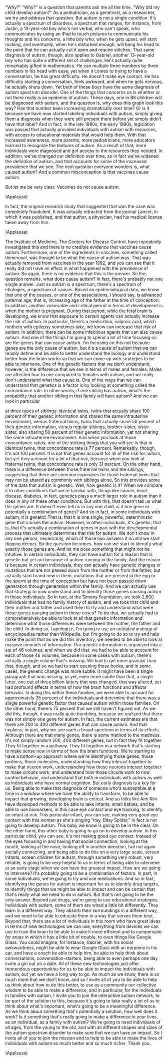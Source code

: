 
&quot;Why?&quot;
&quot;Why?&quot; is a question
that parents ask me all the time.
&quot;Why did my child develop autism?&quot;
As a pediatrician, as a geneticist, as a researcher,
we try and address that question.
But autism is not a single condition.
It&#39;s actually a spectrum of disorders,
a spectrum that ranges, for instance,
from Justin, a 13-year-old boy
who&#39;s not verbal, who can&#39;t speak,
who communicates by using an iPad
to touch pictures to communicate
his thoughts and his concerns,
a little boy who, when he gets upset,
will start rocking,
and eventually, when he&#39;s disturbed enough,
will bang his head to the point
that he can actually cut it open and require stitches.
That same diagnosis of autism, though,
also applies to Gabriel,
another 13-year-old boy
who has quite a different set of challenges.
He&#39;s actually quite remarkably gifted in mathematics.
He can multiple three numbers by three numbers
in his head with ease,
yet when it comes to trying to have a conversation,
he has great difficulty.
He doesn&#39;t make eye contact.
He has difficulty starting a conversation,
feels awkward,
and when he gets nervous,
he actually shuts down.
Yet both of these boys
have the same diagnosis of
autism spectrum disorder.
One of the things that concerns us
is whether or not there really is
an epidemic of autism.
These days, one in 88 children
will be diagnosed with autism,
and the question is,
why does this graph look this way?
Has that number been increasing
dramatically over time?
Or is it because we have now started labeling
individuals with autism,
simply giving them a diagnosis
when they were still present there before
yet simply didn&#39;t have that label?
And in fact, in the late 1980s, the early 1990s,
legislation was passed
that actually provided individuals with autism
with resources, with access to educational materials
that would help them.
With that increased awareness, more parents,
more pediatricians, more educators
learned to recognize the features of autism.
As a result of that, more individuals were diagnosed
and got access to the resources they needed.
In addition, we&#39;ve changed our definition over time,
so in fact we&#39;ve widened the definition of autism,
and that accounts for some of
the increased prevalence that we see.
The next question everyone wonders is,
what caused autism?
And a common misconception
is that vaccines cause autism.

But let me be very clear:
Vaccines do not cause autism.

(Applause)

In fact, the original research study
that suggested that was the case
was completely fraudulent.
It was actually retracted from the journal Lancet,
in which it was published,
and that author, a physician,
had his medical license taken away from him.

(Applause)

The Institute of Medicine,
The Centers for Disease Control,
have repeatedly investigated this
and there is no credible evidence
that vaccines cause autism.
Furthermore,
one of the ingredients in vaccines,
something called thimerosal,
was thought to be what the cause of autism was.
That was actually removed from vaccines
in the year 1992,
and you can see that it really did not have an effect
in what happened with the prevalence of autism.
So again, there is no evidence
that this is the answer.
So the question remains, what does cause autism?
In fact, there&#39;s probably not one single answer.
Just as autism is a spectrum,
there&#39;s a spectrum of etiologies,
a spectrum of causes.
Based on epidemiological data,
we know that one of the causes,
or one of the associations, I should say,
is advanced paternal age,
that is, increasing age of the father
at the time of conception.
In addition, another vulnerable
and critical period in terms of development
is when the mother is pregnant.
During that period, while
the fetal brain is developing,
we know that exposure to certain agents
can actually increase the risk of autism.
In particular, there&#39;s a medication, valproic acid,
which mothers with epilepsy sometimes take,
we know can increase that risk of autism.
In addition, there can be some infectious agents
that can also cause autism.
And one of the things I&#39;m going to spend
a lot of time focusing on
are the genes that can cause autism.
I&#39;m focusing on this not because genes
are the only cause of autism,
but it&#39;s a cause of autism
that we can readily define
and be able to better understand the biology
and understand better how the brain works
so that we can come up with strategies
to be able to intervene.
One of the genetic factors that we don&#39;t understand,
however, is the difference that we see
in terms of males and females.
Males are affected four to one compared to females
with autism,
and we really don&#39;t understand what that cause is.
One of the ways that we can understand
that genetics is a factor
is by looking at something called
the concordance rate.
In other words, if one sibling has autism,
what&#39;s the probability
that another sibling in that family will have autism?
And we can look in particular

at three types of siblings:
identical twins,
twins that actually share 100 percent
of their genetic information
and shared the same intrauterine environment,
versus fraternal twins,
twins that actually share 50 percent
of their genetic information,
versus regular siblings,
brother-sister, sister-sister,
also sharing 50 percent of their genetic information,
yet not sharing the same intrauterine environment.
And when you look at those concordance ratios,
one of the striking things that you will see
is that in identical twins,
that concordance rate is 77 percent.
Remarkably, though,
it&#39;s not 100 percent.
It is not that genes account
for all of the risk for autism,
but yet they account for a lot of that risk,
because when you look at fraternal twins,
that concordance rate is only 31 percent.
On the other hand, there is a difference
between those fraternal twins and the siblings,
suggesting that there are common exposures
for those fraternal twins
that may not be shared as commonly
with siblings alone.
So this provides some of the data
that autism is genetic.
Well, how genetic is it?
When we compare it to other conditions
that we&#39;re familiar with,
things like cancer, heart disease, diabetes,
in fact, genetics plays a much larger role in autism
than it does in any of these other conditions.
But with this, that doesn&#39;t
tell us what the genes are.
It doesn&#39;t even tell us in any one child,
is it one gene
or potentially a combination of genes?
And so in fact, in some individuals with autism,
it is genetic!
That is, that it is one single,
powerful, deterministic gene
that causes the autism.
However, in other individuals,
it&#39;s genetic, that is,
that it&#39;s actually a combination of genes
in part with the developmental process
that ultimately determines that risk for autism.
We don&#39;t know in any one person, necessarily,
which of those two answers it is
until we start digging deeper.
So the question becomes,
how can we start to identify
what exactly those genes are.
And let me pose something
that might not be intuitive.
In certain individuals,
they can have autism
for a reason that is genetic
but yet not because of autism running in the family.
And the reason is because in certain individuals,
they can actually have genetic changes or mutations
that are not passed down from the mother
or from the father,
but actually start brand new in them,
mutations that are present
in the egg or the sperm
at the time of conception
but have not been passed down
generation through generation within the family.
And we can actually use that strategy
to now understand and to identify
those genes causing autism in those individuals.
So in fact, at the Simons Foundation,
we took 2,600 individuals
that had no family history of autism,
and we took that child and their mother and father
and used them to try and understand
what were those genes
causing autism in those cases?
To do that, we actually had to comprehensively
be able to look at all that genetic information
and determine what those differences were
between the mother, the father and the child.
In doing so, I apologize,
I&#39;m going to use an outdated analogy
of encyclopedias rather than Wikipedia,
but I&#39;m going to do so to try and help make the point
that as we did this inventory,
we needed to be able to look at
massive amounts of information.
Our genetic information is organized
into a set of 46 volumes,
and when we did that, we had to be able to account
for each of those 46 volumes,
because in some cases with autism,
there&#39;s actually a single volume that&#39;s missing.
We had to get more granular than that, though,
and so we had to start opening those books,
and in some cases, the genetic change
was more subtle.
It might have been a single
paragraph that was missing,
or yet, even more subtle than that,
a single letter,
one out of three billion letters
that was changed, that was altered,
yet had profound effects
in terms of how the brain functions
and affects behavior.
In doing this within these families,
we were able to account for approximately
25 percent of the individuals
and determine that there was a single
powerful genetic factor
that caused autism within those families.
On the other hand, there&#39;s 75 percent
that we still haven&#39;t figured out.
As we did this, though,
it was really quite humbling,
because we realized that there was not simply
one gene for autism.
In fact, the current estimates are
that there are 200 to 400 different genes
that can cause autism.
And that explains, in part,
why we see such a broad spectrum
in terms of its effects.
Although there are that many genes,
there is some method to the madness.
It&#39;s not simply random
200, 400 different genes,
but in fact they fit together.
They fit together in a pathway.
They fit together in a network
that&#39;s starting to make sense now
in terms of how the brain functions.
We&#39;re starting to have a bottom-up approach
where we&#39;re identifying those genes,
those proteins, those molecules,
understanding how they interact together
to make that neuron work,
understanding how those neurons interact together
to make circuits work,
and understand how those circuits work
to now control behavior,
and understand that both in individuals with autism
as well as individuals who have normal cognition.
But early diagnosis is a key for us.
Being able to make that diagnosis
of someone who&#39;s susceptible
at a time in a window
where we have the ability to transform,
to be able to impact
that growing, developing brain is critical.
And so folks like Ami Klin have developed methods
to be able to take infants, small babies,
and be able to use biomarkers,
in this case eye contact and eye tracking,
to identify an infant at risk.
This particular infant, you can see,
making very good eye contact with this woman
as she&#39;s singing &quot;Itsy, Bitsy Spider,&quot;
in fact is not going to develop autism.
This baby we know is going to be in the clear.
On the other hand, this other baby
is going to go on to develop autism.
In this particular child, you can see,
it&#39;s not making good eye contact.
Instead of the eyes focusing in
and having that social connection,
looking at the mouth, looking at the nose,
looking off in another direction,
but not again socially connecting,
and being able to do this on a very large scale,
screen infants, screen children for autism,
through something very robust, very reliable,
is going to be very helpful to us in terms of being
able to intervene at an early stage
when we can have the greatest impact.
How are we going to intervene?
It&#39;s probably going to be a combination of factors.
In part, in some individuals,
we&#39;re going to try and use medications.
And so in fact, identifying the genes for autism
is important for us
to identify drug targets,
to identify things that we might be able to impact
and can be certain that that&#39;s really
what we need to do in autism.
But that&#39;s not going to be the only answer.
Beyond just drugs, we&#39;re going
to use educational strategies.
Individuals with autism,
some of them are wired a little bit differently.
They learn in a different way.
They absorb their surroundings in a different way,
and we need to be able to educate them
in a way that serves them best.
Beyond that, there are a lot of individuals
in this room who have great ideas
in terms of new technologies we can use,
everything from devices we can use to train the brain
to be able to make it more efficient
and to compensate for areas in which
it has a little bit of trouble,
to even things like Google Glass.
You could imagine, for instance, Gabriel,
with his social awkwardness,
might be able to wear Google Glass
with an earpiece in his ear,
and have a coach be able to help him,
be able to help think about conversations,
conversation-starters,
being able to even perhaps one day
invite a girl out on a date.
All of these new technologies
just offer tremendous opportunities
for us to be able to impact
the individuals with autism,
but yet we have a long way to go.
As much as we know,
there is so much more that we don&#39;t know,
and so I invite all of you
to be able to help us think about
how to do this better,
to use as a community our collective wisdom
to be able to make a difference,
and in particular,
for the individuals in families with autism,
I invite you to join the interactive autism network,
to be part of the solution to this,
because it&#39;s going to take really a lot of us
to think about what&#39;s important,
what&#39;s going to be a meaningful difference.
As we think about something
that&#39;s potentially a solution,
how well does it work?
Is it something that&#39;s really
going to make a difference
in your lives, as an individual,
as a family with autism?
We&#39;re going to need individuals of all ages,
from the young to the old,
and with all different shapes and sizes
of the autism spectrum disorder
to make sure that we can have an impact.
So I invite all of you to join the mission
and to help to be able to make the lives
of individuals with autism
so much better and so much richer.
Thank you.

(Applause)


